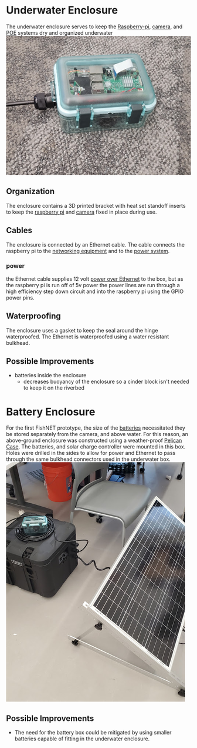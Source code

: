 # Underwater Enclosure
The underwater enclosure serves to keep the [Raspberry-pi](Raspberry-pi), [camera](camera), and [POE](POE) systems dry and organized underwater
![underwater enclosure](./Media/underwater_enclosure.jpg)

## Organization
The enclosure contains a 3D printed bracket with heat set standoff inserts to keep the [raspberry pi](./Raspberry-pi) and [camera](./camera) fixed in place during use.

## Cables
The enclosure is connected by an Ethernet cable. The cable connects the raspberry pi to the [networking equipment](../connectivity) and to the [power system](./Power).

### power
the Ethernet cable supplies 12 volt [power over Ethernet](./POE) to the box, but as the raspberry pi is run off of 5v power the power lines are run through a high efficiency step down circuit and into the raspberry pi using the GPIO power pins.

## Waterproofing
The enclosure uses a gasket to keep the seal around the hinge waterproofed. The Ethernet is waterproofed using a water resistant bulkhead.

## Possible Improvements
- batteries inside the enclosure
	- decreases buoyancy of the enclosure so a cinder block isn't needed to keep it on the riverbed

# Battery Enclosure
For the first FishNET prototype, the size of the [batteries](./Batteries.md) necessitated they be stored separately from the camera, and above water.  For this reason, an above-ground enclosure was constructed using a weather-proof [Pelican Case](https://overlandaddict.com/products/pelican-bx50-cargo-case).  The batteries, and solar charge controller were mounted in this box.  Holes were drilled in the sides to allow for power and Ethernet to pass through the same bulkhead connectors used in the underwater box.
![battery enclosure](./Media/battery_enclosure.jpg)

## Possible Improvements
- The need for the battery box could be mitigated by using smaller batteries capable of fitting in the underwater enclosure.